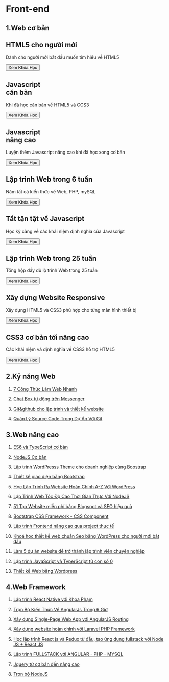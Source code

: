 # Front-end
## 1.Web cơ bản

<main class="zencourse">
  <div class="zencard animate__animated" style='background-image: url(/images/docs/course/frontend/1.png);'>
    <div class="content">
      <h2 class="zentitle">HTML5 cho người mới</h2>
      <p class="copy">Dành cho người mới bắt đầu muốn tìm hiểu về HTML5</p>
      <a href="https://drive.google.com/drive/folders/1sxD_QQjc0eeJW9boacVnFPDtjeE5SJRM?usp=sharing" target=”_blank”><button class="zenbtn">Xem Khóa Học</button></a>
    </div>
  </div>
  <div class="zencard animate__animated" style="background-image: url(/images/docs/course/frontend/2.png);">
      <div class="content">
        <h2 class="zentitle">Javascript<br>căn bản</h2>
        <p class="copy">Khi đã học căn bản về HTML5 và CCS3</p>
        <a href="https://drive.google.com/drive/folders/1z_Y3ulS12LvYnnRbQTtkNu3c7-AU9FJy?usp=sharing" target=”_blank”><button class="zenbtn">Xem Khóa Học</button></a>
      </div>
    </div>
  <div class="zencard animate__animated" style="background-image: url(/images/docs/course/frontend/3.png);">
      <div class="content">
        <h2 class="zentitle">Javascript<br>nâng cao</h2>
        <p class="copy">Luyện thêm Javascript nâng cao khi đã học xong cơ bản</p>
        <a href="https://drive.google.com/drive/folders/1umRl9cE1eemU9OieDkcMbeBlQc46i9LB?usp=sharing" target=”_blank”><button class="zenbtn">Xem Khóa Học</button></a>
      </div>
    </div>
</main>

<main class="zencourse">
  <div class="zencard animate__animated" style='background-image: url(/images/docs/course/frontend/4.png);'>
    <div class="content">
      <h2 class="zentitle">Lập trình Web trong 6 tuần</h2>
      <p class="copy">Năm tất cả kiến thức về Web, PHP, mySQL</p>
      <a href="https://drive.google.com/drive/folders/1J8bghjJP1TRWRgD9xgiIgm8kAVm5RdK-?usp=sharing" target=”_blank”><button class="zenbtn">Xem Khóa Học</button></a>
    </div>
  </div>
  <div class="zencard animate__animated" style="background-image: url(/images/docs/course/frontend/5.png);">
      <div class="content">
        <h2 class="zentitle">Tất tận tật về Javascript</h2>
        <p class="copy">Học kỹ càng về các khái niệm định nghĩa của Javascript</p>
        <a href="https://drive.google.com/drive/folders/1X1dR27Yj2aiVmYhZhGSLOlGPMQ8XN3CS?usp=sharing" target=”_blank”><button class="zenbtn">Xem Khóa Học</button></a>
      </div>
    </div>
  <div class="zencard animate__animated" style="background-image: url(/images/docs/course/frontend/6.png);">
      <div class="content">
        <h2 class="zentitle">Lập trình Web trong 25 tuần</h2>
        <p class="copy">Tổng hộp đầy đủ lộ trình Web trong 25 tuần</p>
        <a href="https://drive.google.com/drive/folders/1Rik4jDLutg5XHYtkmRQ8o8co1drCVLv0?usp=sharing" target=”_blank”><button class="zenbtn">Xem Khóa Học</button></a>
      </div>
    </div>
</main>

<main class="zencourse">
  <div class="zencard animate__animated animate__slideInLeft" style='background-image: url(/images/docs/course/frontend/7.png);'>
    <div class="content">
      <h2 class="zentitle">Xây dựng Website Responsive</h2>
      <p class="copy">Xây dựng HTML5 và CSS3 phù hợp cho từng màn hình thiết bị</p>
      <a href="https://drive.google.com/drive/folders/1clELhsh4DYD-byiAHEJSzBkvW8d54P7w?usp=sharing" target=”_blank”><button class="zenbtn">Xem Khóa Học</button></a>
    </div>
  </div>
  <div class="zencard animate__animated animate__slideInLeft" style="background-image: url(/images/docs/course/frontend/8.png);">
      <div class="content">
        <h2 class="zentitle">CSS3 cơ bản tới nâng cao</h2>
        <p class="copy">Các khái niệm và định nghĩa về CSS3 hỗ trợ HTML5</p>
        <a href="https://drive.google.com/drive/folders/15N9gdGxX6PH3h0MrgirsoPBEu5dE9VkV?usp=sharing" target=”_blank”><button class="zenbtn">Xem Khóa Học</button></a>
      </div>
    </div>
</main>

## 2.Kỹ năng Web

1. [7 Công Thức Làm Web Nhanh](https://drive.google.com/drive/folders/1HtlXNVFqtFC9LNgAYG60-gh4x9YE3MqO?usp=sharing)

2. [Chat Box tự dộng trên Messenger](https://drive.google.com/drive/folders/1yIQ8eg3uEly-XYZ67vZlCJn2gN-9xpar?usp=sharing)

3. [Git&github cho lập trình và thiết kế website](https://drive.google.com/drive/folders/1Qm6j5MJ1XcZ9fTnUzAW_qRooDganwpRh?usp=sharing)

4. [Quản Lý Source Code Trong Dự Án Với Git](https://drive.google.com/drive/folders/1hzWE3twA3UCcV4fEG2R5cBLhxLzR7VwX?usp=sharing)

## 3.Web nâng cao

1. [ES6 và TypeScript cơ bản](https://drive.google.com/drive/folders/1oXuHakKGeDlbtFZpcS781d2qw7X0XUta?usp=sharing)

2. [NodeJS Cơ bản](https://drive.google.com/drive/folders/1eaZu5iH2n-i_qH95ZdoUFAoqFpR9FQHM?usp=sharing)

3. [Lập trình WordPresss Theme cho doanh nghiệp cùng Boostrap](https://drive.google.com/drive/folders/1HXtALRQDcbxSvgdyS-hLH-XnSMhv2z0q?usp=sharing)

4. [Thiết kế giao diện bằng Bootstrap](https://drive.google.com/drive/folders/1rZzjlbAYP5-7H2vnXB2t7_PFf7d_rd0A?usp=sharing)

5. [Học Lập Trình Ra Website Hoàn Chỉnh A-Z Với WordPress](https://drive.google.com/drive/folders/1iu-AaQM-aKOvjzaPClJLOkhdGIVUumEB?usp=sharing)

6. [Lập Trình Web Tốc Độ Cao Thời Gian Thực Với NodeJS](https://drive.google.com/drive/folders/1n5oAmmRp_DodY4GJ0h8ZAhiIAhRM3wAE?usp=sharing)

7. [51 Tạo Website miễn phí bằng Blogspot và SEO hiệu quả](https://drive.google.com/drive/folders/1S7JRn2G5s0LivwkKaV2tEJ4TB2didbqw?usp=sharing)

8. [Bootstrap CSS Framework - CSS Component](https://drive.google.com/drive/folders/1Rs9WHEe-IG1n7udFkpBIiy0EZ5SH1Uei?usp=sharing)

9. [Lập trình Frontend nâng cao qua project thực tế](https://drive.google.com/drive/folders/1NE7Q3_D2Sg8JJYnaA8I4tLgUJM-Ng2Yp?usp=sharing) 

10. [Khoá học thiết kế web chuẩn Seo bằng WordPress cho người mới bắt đầu](https://drive.google.com/drive/folders/1zIPmBXpMpVRFRlZJPtXTfBuC8Ql7XcjK?usp=sharing)

11. [Làm 5 dự án website để trở thành lập trình viên chuyên nghiệp](https://drive.google.com/drive/folders/1LNAHAQ2FCLTpu7r-hw5su9TkM9B4cqBR?usp=sharing)

12. [Lập trình JavaScript và TyperScript từ con số 0](https://drive.google.com/drive/folders/1Cse2emPX5Z3QJgp7VdynwYn-IMu68XvJ?usp=sharing)

13. [Thiết kế Web bằng Wordpress](https://drive.google.com/drive/folders/1TOVzcIkrs-zRVoZNfy0D5DHZqLw3vwV9?usp=sharing)

## 4.Web Framework 

1. [Lập trình React Native với Khoa Phạm](https://drive.google.com/drive/folders/1NgzxWnAU8EA7N5Nar0AUIF8G0XqhI3dH?usp=sharing)

2. [Trọn Bộ Kiến Thức Về AngularJs Trong 6 Giờ](https://drive.google.com/drive/folders/10o1C5hrR_kuSZU3cxMnxAYiB5wB0nEjx?usp=sharing)

3. [Xây dựng Single-Page Web App với AngularJS Routing](https://drive.google.com/drive/folders/1kz94BxhMtahXPCbzpy-vBSqrQmKvjoo-?usp=sharing)

4. [Xây dựng website hoàn chỉnh với Laravel PHP Framework](https://drive.google.com/drive/folders/1iVPRS-lUky79YDHy48FYuhqWRIdZok2d?usp=sharing)

5. [Học lập trình React js và Redux từ đầu, tạo ứng dụng fullstack với Node JS + React JS](https://drive.google.com/drive/folders/1g0Gkr99-V-19dYffo8NvPeR1JXgkFtBI?usp=sharing)

6. [Lập trình FULLSTACK với ANGULAR - PHP - MYSQL](https://drive.google.com/drive/folders/1gnku9TfmO5_h4gj-YAEG4W82RAerynQm?usp=sharing)

7. [Jquery từ cơ bản đến nâng cao](https://drive.google.com/drive/folders/1Zj3V3n4VpUbuHsZNjv4uy7bE1xrjW2JP?usp=sharing)

8. [Trọn bộ NodeJS](https://drive.google.com/drive/folders/19bgXz8YREty29qL_fNopMDqdddeKajz6?usp=sharing)
